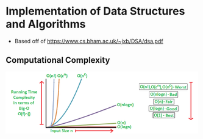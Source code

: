 # Implementation of Data Structures and Algorithms
* Based off of https://www.cs.bham.ac.uk/~jxb/DSA/dsa.pdf

## Computational Complexity
![](BigODiagram.png)

